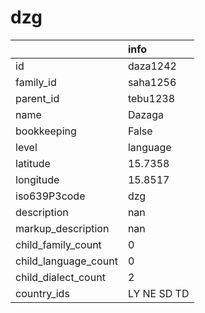 # dzg
|                      | info        |
|:---------------------|:------------|
| id                   | daza1242    |
| family_id            | saha1256    |
| parent_id            | tebu1238    |
| name                 | Dazaga      |
| bookkeeping          | False       |
| level                | language    |
| latitude             | 15.7358     |
| longitude            | 15.8517     |
| iso639P3code         | dzg         |
| description          | nan         |
| markup_description   | nan         |
| child_family_count   | 0           |
| child_language_count | 0           |
| child_dialect_count  | 2           |
| country_ids          | LY NE SD TD |